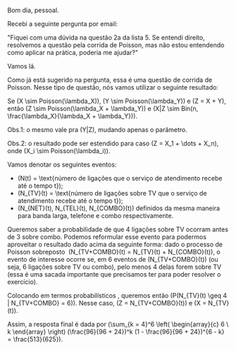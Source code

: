 Bom dia, pessoal.

Recebi a seguinte pergunta por email:

"Fiquei com uma dúvida na questão 2a da lista 5. Se entendi direito, resolvemos a questão pela corrida de Poisson, mas não estou entendendo como aplicar na prática, poderia me ajudar?"

Vamos lá.

Como já está sugerido na pergunta, essa é uma questão de corrida de Poisson. Nesse tipo de questão, nós vamos utilizar o seguinte resultado:

Se \(X \sim Poisson(\lambda_X)\), \(Y \sim Poisson(\lambda_Y)\) e \(Z = X + Y\), então \(Z \sim Poisson(\lambda_X + \lambda_Y)\) e \(X|Z \sim Bin(n, \frac{\lambda_X}{\lambda_X + \lambda_Y})\).

Obs.1: o mesmo vale pra \(Y|Z\), mudando apenas o parâmetro.

Obs.2: o resultado pode ser estendido para caso \(Z = X_1 + \dots + X_n\), onde \(X_i \sim Poisson(\lambda_i)\).

Vamos denotar os seguintes eventos:

- \(N(t) = \text{número de ligações que o serviço de atendimento recebe até o tempo t}\);
- \(N_{TV}(t) = \text{número de ligações sobre TV que o serviço de atendimento recebe até o tempo t}\);
- \(N_{NET}(t), N_{TEL}(t), N_{COMBO}(t)\) definidos da mesma maneira para banda larga, telefone e combo respectivamente.

Queremos saber a probabilidade de que 4 ligações sobre TV ocorram antes de 3 sobre combo. Podemos reformular esse evento para podermos aproveitar o resultado dado acima da seguinte forma: dado o processo de Poisson sobreposto  \(N_{TV+COMBO}(t) = N_{TV}(t) + N_{COMBO}(t)\), o evento de interesse ocorre se, em 6 eventos de \(N_{TV+COMBO}(t)\) (ou seja, 6 ligações sobre TV ou combo), pelo menos 4 delas forem sobre TV (essa é uma sacada importante que precisamos ter para poder resolver o exercício).

Colocando em termos probabilísticos , queremos então \(P(N_{TV}(t) \geq 4 | N_{TV+COMBO} = 6)\). Nesse caso, \(Z = N_{TV+COMBO}(t)\) e \(X = N_{TV}(t)\).

Assim, a resposta final é dada por \(\sum_{k = 4}^6 \left( \begin{array}{c} 6 \\ k \end{array} \right) (\frac{96}{96 + 24})^k (1 - \frac{96}{96 + 24})^{6 - k} = \frac{513}{625}\).